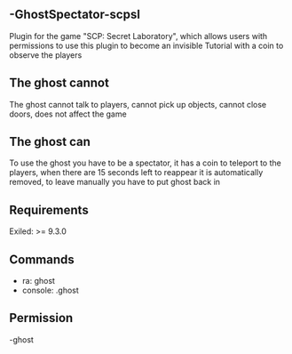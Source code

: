  ## -GhostSpectator-scpsl
 Plugin for the game "SCP: Secret Laboratory", which allows users with permissions to use this plugin to become an invisible Tutorial with a coin to observe the players

## The ghost cannot
The ghost cannot talk to players, cannot pick up objects, cannot close doors, does not affect the game

## The ghost can
To use the ghost you have to be a spectator, it has a coin to teleport to the players, when there are 15 seconds left to reappear it is automatically removed, to leave manually you have to put ghost back in

## Requirements
Exiled: >= 9.3.0


## Commands
- ra: ghost
-  console: .ghost


## Permission
-ghost



